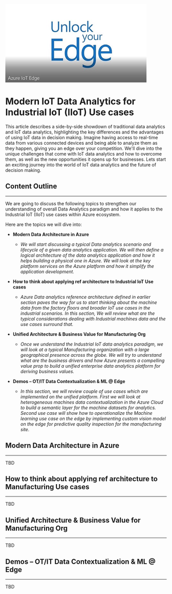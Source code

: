 ![alt Unlock your Edge](img/azure-iot-edge.jpg)

# Modern IoT Data Analytics for Industrial IoT (IIoT) Use cases

This article describes a side-by-side showdown of traditional data analytics and IoT data analytics, highlighting the key differences and the advantages of using IoT data in decision making. Imagine having access to real-time data from various connected devices and being able to analyze them as they happen, giving you an edge over your competition. We'll dive into the unique challenges that come with IoT data analytics and how to overcome them, as well as the new opportunities it opens up for businesses. Lets start an exciting journey into the world of IoT data analytics and the future of decision making.

## Content Outline

------------------

We are going to discuss the following topics to strengthen our understanding of overall Data Analytics paradigm and how it
applies to the Industrial IoT (IIoT) use cases within Azure ecosystem.

Here are the topics we will dive into:

* **Modern Data Architecture in Azure**
  * *We will start discussing a typical Data analytics scenario and lifecycle of a given data analytics application. We will then define a logical architecture of the data analytics application and how it helps building a physical one in Azure. We will look at the key platform services on the Azure platform and how it simplify the application development.*
  
* **How to think about applying ref architecture to Industrial IoT Use cases**
  * *Azure Data analytics reference architecture defined in earlier section paves the way for us to start thinking about the machine data from the factory floors and broader IoT use cases in the industrial scenarios. In this section, We will review what are the typical considerations dealing with Industrial machines data and the use cases surround that.*
  
* **Unified Architecture & Business Value for Manufacturing Org**
  * *Once we understand the Industrial IoT data analytics paradigm, we will look at a typical Manufacturing organization with a large geographical presence across the globe. We will try to understand what are the business drivers and how Azure presents a compelling value prop to build a unified enterprise data analytics platform for deriving business values.*

* **Demos – OT/IT Data Contextualization & ML @ Edge**
  * *In this section, we will review couple of use cases which are implemented on the unified platform. First we will look at heterogeneous machines data contextualization in the Azure Cloud to build a semantic layer for the machine datasets for analytics. Second use case will show how to operationalize the Machine learning use case on the edge by implementing custom vision model on the edge for predictive quality inspection for the manufacturing site.*

## Modern Data Architecture in Azure

------------------

TBD

## How to think about applying ref architecture to Manufacturing Use cases

------------------

TBD

## Unified Architecture & Business Value for Manufacturing Org

------------------

TBD

## Demos – OT/IT Data Contextualization & ML @ Edge

------------------

TBD
